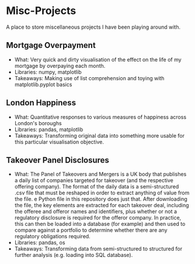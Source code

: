 # Misc-Projects
A place to store miscellaneous projects I have been playing around with.


## Mortgage Overpayment
* What: Very quick and dirty visualisation of the effect on the life of my mortgage by overpaying each month.
* Libraries: numpy, matplotlib
* Takeaways: Making use of list comprehension and toying with matplotlib.pyplot basics

## London Happiness
* What: Quantitative responses to various measures of happiness across London's boroughs
* Libraries: pandas, matplotlib
* Takeaways: Transforming original data into something more usable for this particular visualisation objective.

## Takeover Panel Disclosures
* What: The Panel of Takeovers and Mergers is a UK body that publishes a daily list of companies targeted for takeover (and the respective offering company). The format of the daily data is a semi-structured .csv file that must be reshaped in order to extract anything of value from the file. e Python file in this repository does just that. After downloading the file, the key elements are extracted for each takeover deal, including the offeree and offeror names and identifiers, plus whether or not a regulatory disclosure is required for the offeror company. In practice, this can then be loaded into a database (for example) and then used to compare against a portfolio to determine whether there are any regulatory obligations required.
* Libraries: pandas, os
* Takeaways: Transforming data from semi-structured to structured for further analysis (e.g. loading into SQL database).

